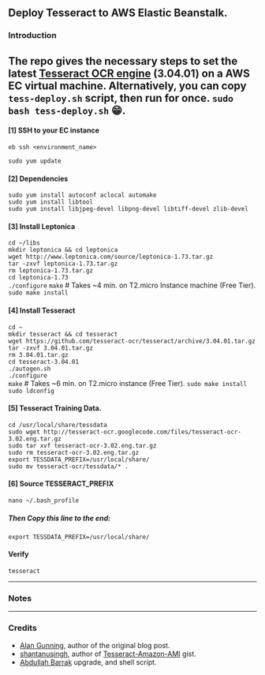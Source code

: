 ## Deploy Tesseract to AWS Elastic Beanstalk.

### Introduction
The repo gives the necessary steps to set the latest [Tesseract OCR engine](https://github.com/tesseract-ocr/tesseract) (3.04.01) on a AWS EC virtual machine.
Alternatively, you can copy `tess-deploy.sh` script, then run for once. `sudo bash tess-deploy.sh` 😁.
---

#### [1] SSH to your EC instance
`eb ssh <environment_name>`  

`sudo yum update`   

#### [2] Dependencies
`sudo yum install autoconf aclocal automake`  
`sudo yum install libtool`  
`sudo yum install libjpeg-devel libpng-devel libtiff-devel zlib-devel`  

#### [3] Install Leptonica
`cd ~/libs`  
`mkdir leptonica && cd leptonica`  
`wget http://www.leptonica.com/source/leptonica-1.73.tar.gz`  
`tar -zxvf leptonica-1.73.tar.gz`  
`rm leptonica-1.73.tar.gz`  
`cd leptonica-1.73`  
`./configure`
`make`    # Takes ~4 min. on T2.micro Instance machine (Free Tier).
`sudo make install`  

#### [4] Install Tesseract
`cd ~`  
`mkdir tesseract && cd tesseract`  
`wget https://github.com/tesseract-ocr/tesseract/archive/3.04.01.tar.gz`  
`tar -zxvf 3.04.01.tar.gz`  
`rm 3.04.01.tar.gz`  
`cd tesseract-3.04.01`  
`./autogen.sh`  
`./configure`  
`make`    # Takes ~6 min. on T2.micro instance (Free Tier).
`sudo make install`  
`sudo ldconfig`  

#### [5] Tesseract Training Data.
`cd /usr/local/share/tessdata`  
`sudo wget http://tesseract-ocr.googlecode.com/files/tesseract-ocr-3.02.eng.tar.gz`  
`sudo tar xvf tesseract-ocr-3.02.eng.tar.gz`  
`sudo rm tesseract-ocr-3.02.eng.tar.gz`  
`export TESSDATA_PREFIX=/usr/local/share/`  
`sudo mv tesseract-ocr/tessdata/* .`  

#### [6] Source TESSERACT_PREFIX
`nano ~/.bash_profile`  
##### Then Copy this line to the end:
`export TESSDATA_PREFIX=/usr/local/share/`  

#### Verify
`tesseract`  

---
### Notes

---
### Credits
* [Alan Gunning](https://github.com/alangunning), author of the original blog post.
* [shantanusingh](https://gist.github.com/shantanusingh), author of [Tesseract-Amazon-AMI](https://gist.github.com/shantanusingh/6526664/revisions) gist.
* [Abdullah Barrak](https://github.com/abarrak) upgrade, and shell script.
